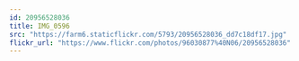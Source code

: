 ```yaml
---
id: 20956528036
title: IMG_0596
src: "https://farm6.staticflickr.com/5793/20956528036_dd7c18df17.jpg"
flickr_url: "https://www.flickr.com/photos/96030877%40N06/20956528036"
---
```

